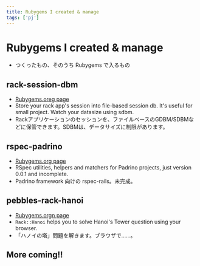 ```yaml
--- 
title: Rubygems I created & manage
tags: ['pj']
---
```


# Rubygems I created & manage #

* つくったもの、そのうち Rubygems で入るもの

## rack-session-dbm ##

* [Rubygems.oreg page](https://rubygems.org/gems/rack-session-dbm)
* Store your rack app's session into file-based session db. It's useful for small project. Watch your datasize using sdbm.
* Rackアプリケーションのセッションを、ファイルベースのGDBM/SDBMなどに保管できます。SDBMは、データサイズに制限があります。

## rspec-padrino ##

* [Rubygems.org page](https://rubygems.org/gems/rspec-padrino)
* RSpec utilities, helpers and matchers for Padrino projects, just version 0.0.1 and incomplete.
* Padrino framework 向けの rspec-rails。未完成。

## pebbles-rack-hanoi ##

* [Rubygems.orgn page](https://rubygems.org/gems/pebbles-rack-hanoi)
* `Rack::Hanoi` helps you to solve Hanoi's Tower question using your browser.
* 「ハノイの塔」問題を解きます。ブラウザで……。

## More coming!! ##
